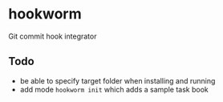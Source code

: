 # hookworm
Git commit hook integrator

## Todo

* be able to specify target folder when installing and running
* add mode `hookworm init` which adds a sample task book
